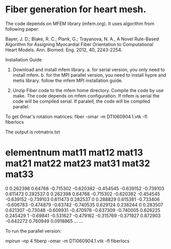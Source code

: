 # Fiber generation for heart mesh.

The code depends on MFEM library (mfem.org). It uses algorithm from following paper:

Bayer, J. D.; Blake, R. C.; Plank, G.; Trayanova, N. A., A Novel Rule-Based Algorithm for Assigning Myocardial Fiber Orientation to Computational Heart Models. Ann. Biomed. Eng. 2012, 40, 2243-2254.

Installation Guide

1. Download and install mfem library.
    a. for serial version, you only need to install mfem.
    b. for the MPI parallel version, you need to install hypre and metis library. follow the mfem MPI installation guide.

2. Unzip Fiber code to the mfem home directory. Compile the code by use make. The code depends on mfem configuration. If mfem is serial the code will be compiled serial. If paralell, the code will be compiled parallel. 




To get Omar's rotation matrices:
    fiber -omar -m DTI060904.1.vtk -fl fiberlocs 

The output is rotmatrix.txt 

# elementnum mat11 mat12 mat13 mat21 mat22 mat23 mat31 mat32 mat33
0 0.262398 0.64768 -0.715302 -0.620382 -0.454545 -0.639152 -0.739103 0.611473 0.282537
0 0.262398 0.64768 -0.715302 -0.620382 -0.454545 -0.639152 -0.739103 0.611473 0.282537
0 0.288829 0.615381 -0.733406 -0.606783 -0.474879 -0.63742 -0.740535 0.629124 0.236244
0 0.283507 0.621307 -0.73048 -0.609931 -0.470978 -0.637309 -0.740005 0.626225 0.245429
1 -0.69841 -0.531627 -0.479162 -0.315769 -0.371927 0.872903 -0.642272 0.760949 0.0918865
...
...
 

To run the parallel version:

mpirun -np 4 fiberp -omar -m DTI060904.1.vtk -fl fiberlocs

